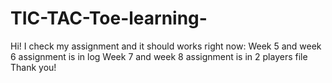 # TIC-TAC-Toe-learning-
Hi! I check my assignment and it should works right now: 
Week 5 and week 6 assignment is in log
Week 7 and week 8 assignment is in 2 players file
Thank you!
